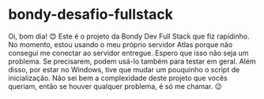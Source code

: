 # bondy-desafio-fullstack

Oi, bom dia! 😊 Este é o projeto da Bondy Dev Full Stack que fiz rapidinho. No momento, estou usando o meu próprio servidor Atlas porque não consegui me conectar ao servidor entregue. Espero que isso não seja um problema. Se precisarem, podem usá-lo também para testar em geral. Além disso, por estar no Windows, tive que mudar um pouquinho o script de inicialização. Não sei bem a complexidade deste projeto que vocês queriam, então se houver qualquer problema, é só me chamar. 😉